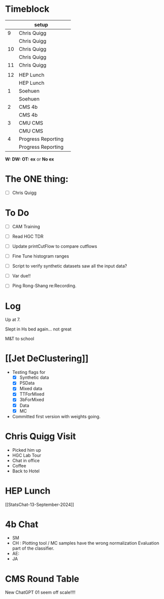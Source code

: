 # Timeblock

|     | setup              |     |
| --- | ------------------ | --- |
| 9   | Chris Quigg        |     |
|     | Chris Quigg        |     |
| 10  | Chris Quigg        |     |
|     | Chris Quigg        |     |
| 11  | Chris Quigg        |     |
|     |                    |     |
| 12  | HEP Lunch          |     |
|     | HEP Lunch          |     |
| 1   | Soehuen            |     |
|     | Soehuen            |     |
| 2   | CMS 4b             |     |
|     | CMS 4b             |     |
| 3   | CMU CMS            |     |
|     | CMU CMS            |     |
| 4   | Progress Reporting |     |
|     | Progress Reporting |     |

**W:**
**DW:**
**OT:**
**ex** or **No ex**

# The ONE thing: 
- [ ] Chris Quigg


# To Do
- [ ] CAM Training
- [ ] Read HGC TDR
- [ ] Update printCutFlow to compare cutflows
- [ ] Fine Tune histogram ranges
- [ ] Script to verify synthetic datasets saw all the input data?
- [ ] Var due!!
- [ ] Ping Rong-Shang re:Recording. 


# Log

Up at 7. 

Slept in Hs bed again... not great

M&T to school

# [[Jet DeClustering]]
- Testing flags for 
	- [x] Synthetic data
	- [x] PSData
	- [x] Mixed data
	- [x] TTForMixed
	- [x] 3bForMixed
	- [x] Data
	- [x] MC
- Committed first version with weights going.

# Chris Quigg Visit
- Picked him up
- HGC Lab Tour
- Chat in office
- Coffee
- Back to Hotel

# HEP Lunch


[[StatsChat-13-September-2024]]

# 4b Chat
- SM
- CH : Plotting tool / MC samples have the wrong normalization
	 Evaluation part of the classifier.
- AE: 
- JA

# CMS Round Table


New ChatGPT 01 seem off scale!!!!


